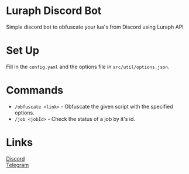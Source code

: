 # Luraph Discord Bot
 Simple discord bot to obfuscate your lua's from Discord using Luraph API
# Set Up
 Fill in the `config.yaml` and the options file in `src/util/options.json`.
# Commands
 - `/obfuscate <link>` - Obfuscate the given script with the specified options.
 - `/job <jobId>` - Check the status of a job by it's id.
# Links
[Discord](https://discord.gg/MRNuVCXuTS)<br />
[Telegram](https://t.me/kwaytv)<br />